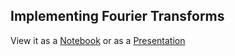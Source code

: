 ## Implementing Fourier Transforms
View it as a [Notebook](https://nbviewer.jupyter.org/github/deadbeatfour/notebooks/blob/master/fourier_transforms.ipynb)
or as a [Presentation](https://nbviewer.jupyter.org/format/slides/github/deadbeatfour/notebooks/blob/master/fourier_transforms.ipynb#/)

